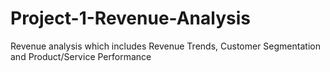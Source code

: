 # Project-1-Revenue-Analysis
Revenue analysis which includes Revenue Trends, Customer Segmentation and Product/Service Performance
